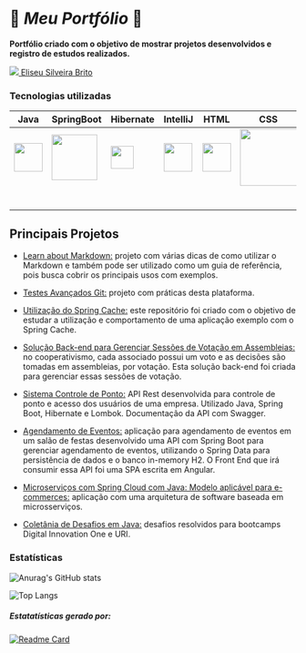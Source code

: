 # :door: *Meu Portfólio*  :dart:


<b>Portfólio criado com o objetivo de mostrar projetos desenvolvidos e registro de estudos realizados.</b>

<a href="https://www.linkedin.com/in/eliseusilveirabrito/"><img src="https://img.shields.io/badge/linkedin-%230077B5.svg?&style=for-the-badge&logo=linkedin&logoColor=white"/> Eliseu Silveira Brito</a>
<br>

###  Tecnologias utilizadas

|Java|SpringBoot|Hibernate|IntelliJ|HTML|CSS|Angular|VSCode|Git/Github/Gitlab/Bitbucket|
|-|-|-|-|-|-|-|-|-|
|<img src="https://cdn4.iconfinder.com/data/icons/logos-and-brands/512/181_Java_logo_logos-512.png" width="50"/> <h6></h6>| <img src="https://ichi.pro/assets/images/max/724/1*gxXLMIuJDHCH7fwIgEP1cg.png" width="80"/> <h6>|<img src="https://cdn.icon-icons.com/icons2/2699/PNG/512/hibernate_logo_icon_171004.png" width="40"/> <h6></h6>|<img src="https://dashboard.snapcraft.io/site_media/appmedia/2017/11/icon_CE_256_2Qe5uEl.png" width="50"/> <h6></h6>|<img src="https://cdn0.iconfinder.com/data/icons/social-network-7/50/22-512.png" width="50"/> <h6></h6>| <img src="https://cdn.icon-icons.com/icons2/1488/PNG/512/5351-css3_102605.png" width="100"/> <h6></h6>|<img src="https://cdn4.iconfinder.com/data/icons/logos-and-brands/512/21_Angular_logo_logos-512.png" width="40"/> <h6></h6>|<img src="https://user-images.githubusercontent.com/674621/71187801-14e60a80-2280-11ea-94c9-e56576f76baf.png" width="40"/> <h6></h6>|<img src="https://encrypted-tbn0.gstatic.com/images?q=tbn:ANd9GcRARwmNpHgG9Hl8b1jrb4tvXRhpIWod15Cu9A&usqp=CAU" width="50"/> <h6></h6>|


<h2 align=rigth > Principais Projetos</h2>

* <a href="https://github.com/eliseusbrito/LearnedAboutMarkdown">Learn about Markdown:</a> projeto com várias dicas de como utilizar o Markdown e também pode ser utilizado como um guia de referência, pois busca cobrir os principais usos com exemplos.

* <a href="https://github.com/eliseusbrito/testesAvancadosGIT">Testes Avançados Git:</a> projeto com práticas desta plataforma.

* <a href="https://github.com/eliseusbrito/springCache">Utilização do Spring Cache:</a>  este repositório foi criado com o objetivo de estudar a utilização e comportamento de uma aplicação exemplo com o Spring Cache.

* <a href="https://github.com/eliseusbrito/DesafioTecnicoCwiVotacaoAssembleia_SpringJPAHibernatePostgreSQL">Solução Back-end para Gerenciar Sessões de Votação em Assembleias:</a> no cooperativismo, cada associado possui um voto e as decisões são tomadas em assembleias, por votação. Esta solução back-end foi criada para gerenciar essas sessões de votação.

* <a href="https://github.com/eliseusbrito/sistemacontroleponto">Sistema Controle de Ponto:</a> API Rest desenvolvida para controle de ponto e acesso dos usuários de uma empresa. Utilizado Java, Spring Boot, Hibernate e Lombok. Documentação da API com Swagger.

* <a href="https://github.com/eliseusbrito/agendadorEventosAngularJava">Agendamento de Eventos:</a> aplicação para agendamento de eventos em um salão de festas desenvolvido uma API com Spring Boot para gerenciar agendamento de eventos, utilizando o Spring Data para persistência de dados e o banco in-memory H2. O Front End que irá consumir essa API foi uma SPA escrita em Angular.

* <a href="https://github.com/eliseusbrito/microservicosEmSpringCloudComJava">Microserviços com Spring Cloud com Java: Modelo aplicável para e-commerces:</a> aplicação com uma arquitetura de software baseada em microsserviços.

* <a href="https://github.com/eliseusbrito/desafiosJavaColetanea">Coletânia de Desafios em Java:</a> desafios resolvidos para bootcamps Digital Innovation One e URI.


### Estatísticas

![Anurag's GitHub stats](https://github-readme-stats.vercel.app/api?username=eliseusbrito&show_icons=true&theme=tokyonight)

![Top Langs](https://github-readme-stats.vercel.app/api/top-langs/?username=eliseusbrito)

##### Estatatísticas gerado por:

[![Readme Card](https://github-readme-stats.vercel.app/api/pin/?username=anuraghazra&repo=github-readme-stats)](https://github.com/anuraghazra/github-readme-stats)



